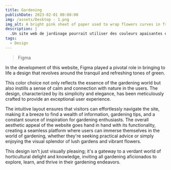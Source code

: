 ```yaml
---
title: Gardening
publishDate: 2023-02-01 00:00:00
img: /assets/Desktop - 1.png    
img_alt: A bright pink sheet of paper used to wrap flowers curves in front of rich blue background
description: |
  .Un site web de jardinage pourrait utiliser des couleurs apaisantes et une mise en page conviviale pour offrir une expérience relaxante tout en facilitant la recherche d'informations et d'inspiration pour les amateurs de jardinage.
tags:
  - Design
---
```


> Figma  


In the development of this website, Figma played a pivotal role in bringing to life a design that revolves around the tranquil and refreshing tones of green.

 This color choice not only reflects the essence of the gardening world but also instills a sense of calm and connection with nature in the users. The design, characterized by its simplicity and elegance, has been meticulously crafted to provide an exceptional user experience. 
 
 The intuitive layout ensures that visitors can effortlessly navigate the site, making it a breeze to find a wealth of information, gardening tips, and a constant source of inspiration for gardening enthusiasts. The overall aesthetic appeal of the website goes hand in hand with its functionality, creating a seamless platform where users can immerse themselves in the world of gardening, whether they're seeking practical advice or simply enjoying the visual splendor of lush gardens and vibrant flowers.
 
  This design isn't just visually pleasing; it's a gateway to a verdant world of horticultural delight and knowledge, inviting all gardening aficionados to explore, learn, and thrive in their gardening endeavors.
